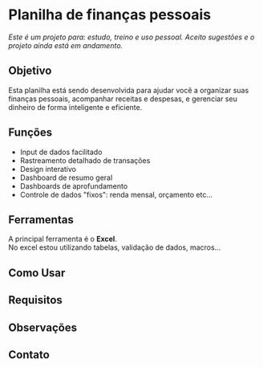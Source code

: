 # Planilha de finanças pessoais
 _Este é um projeto para: estudo, treino e uso pessoal. Aceito sugestões e o projeto ainda está em andamento._

## Objetivo
Esta planilha está sendo desenvolvida para ajudar você a organizar suas finanças pessoais, acompanhar receitas e despesas, e gerenciar seu dinheiro de forma inteligente e eficiente.

## Funções
* Input de dados facilitado
* Rastreamento detalhado de transações
* Design interativo
* Dashboard de resumo geral
* Dashboards de aprofundamento
* Controle de dados "fixos": renda mensal, orçamento etc...

## Ferramentas
A principal ferramenta é o **Excel**.  
No excel estou utilizando tabelas, validação de dados, macros...

## Como Usar

## Requisitos

## Observações

## Contato